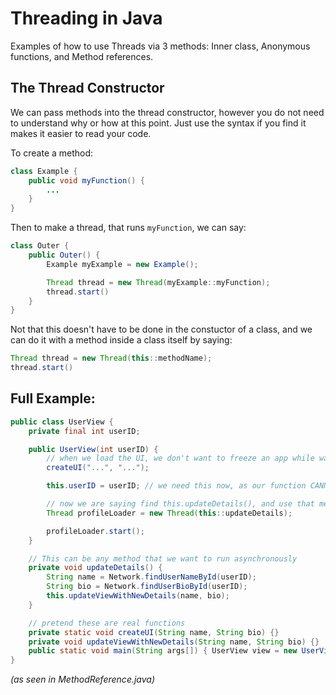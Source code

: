 # Threading in Java

Examples of how to use Threads via 3 methods: Inner class, Anonymous functions, and Method references.

## The Thread Constructor

We can pass methods into the thread constructor, however you do not need to understand why or how at this point. Just use the syntax if you find it makes it easier to read your code.

To create a method:

```java
class Example {
    public void myFunction() {
        ...
    }
}
```

Then to make a thread, that runs ```myFunction```, we can say:

```java
class Outer {
    public Outer() {
        Example myExample = new Example();

        Thread thread = new Thread(myExample::myFunction);
        thread.start()
    }
}
```
Not that this doesn't have to be done in the constuctor of a class, and we can do it with a method inside a class itself by saying:
```java
Thread thread = new Thread(this::methodName);
thread.start()
```
## Full Example:

```java
public class UserView {
    private final int userID;

    public UserView(int userID) {
        // when we load the UI, we don't want to freeze an app while waiting for a long network call
        createUI("...", "...");

        this.userID = userID; // we need this now, as our function CANNOT take in any arguments

        // now we are saying find this.updateDetails(), and use that method in the Thread constructor
        Thread profileLoader = new Thread(this::updateDetails);

        profileLoader.start();
    }

    // This can be any method that we want to run asynchronously
    private void updateDetails() {
        String name = Network.findUserNameById(userID);
        String bio = Network.findUserBioById(userID);
        this.updateViewWithNewDetails(name, bio);
    }

    // pretend these are real functions
    private static void createUI(String name, String bio) {}
    private void updateViewWithNewDetails(String name, String bio) {}
    public static void main(String args[]) { UserView view = new UserView(5); }
}
```
*(as seen in MethodReference.java)*

